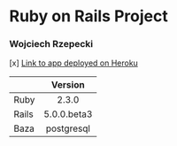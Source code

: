 # Ruby on Rails Project

### Wojciech Rzepecki

[x] [Link to app deployed on Heroku](https://checklist-rails-project.herokuapp.com)  

|          |     Version   |
|----------|:-------------:|
|   Ruby   |      2.3.0    |
|   Rails  |  5.0.0.beta3  |
|   Baza   |  postgresql   |
